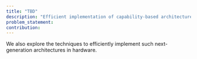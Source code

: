 ```yaml
---
title: "TBD"
description: "Efficient implementation of capability-based architectures"
problem_statement: 
contribution: 
---
```


We also explore the techniques to efficiently implement such next-generation architectures in hardware.